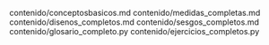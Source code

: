 contenido/conceptosbasicos.md
contenido/medidas_completas.md
contenido/disenos_completos.md
contenido/sesgos_completos.md
contenido/glosario_completo.py
contenido/ejercicios_completos.py
